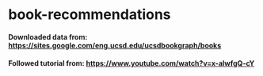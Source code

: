 # book-recommendations

#### Downloaded data from: https://sites.google.com/eng.ucsd.edu/ucsdbookgraph/books

#### Followed tutorial from: https://www.youtube.com/watch?v=x-alwfgQ-cY
